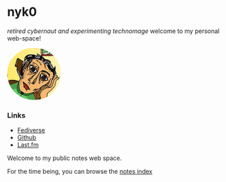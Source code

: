 # nyk0
*retired cybernaut and experimenting technomage*
welcome to my personal web-space!

<img style="border-radius:80px;" src="img/profile.jpg" />

### Links
* [Fediverse](https://octodon.social/@nicksiv)
* [Github](https://github.com/nicksiv)
* [Last.fm](https://www.last.fm/user/nicksiv)

Welcome to my public notes web space.

For the time being, you can browse the [notes index](https://nicksiv.github.io/site/index-pages.html) 
